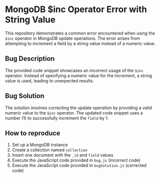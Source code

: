 # MongoDB $inc Operator Error with String Value

This repository demonstrates a common error encountered when using the `$inc` operator in MongoDB update operations. The error arises from attempting to increment a field by a string value instead of a numeric value.

## Bug Description
The provided code snippet showcases an incorrect usage of the `$inc` operator. Instead of specifying a numeric value for the increment, a string value is used, leading to unexpected results.

## Bug Solution
The solution involves correcting the update operation by providing a valid numeric value to the `$inc` operator. The updated code snippet uses a number (1) to successfully increment the `field` by 1.

## How to reproduce
1. Set up a MongoDB instance
2. Create a collection named `collection`
3. Insert one document with the `_id` and `field` values
4. Execute the JavaScript code provided in `bug.js` (incorrect code)
5. Execute the JavaScript code provided in `bugSolution.js` (corrected code)

